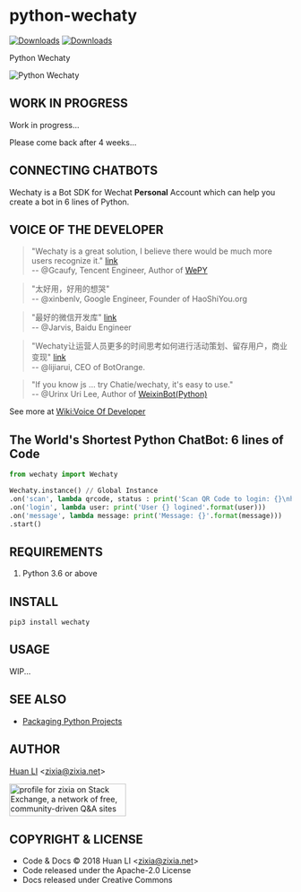 # python-wechaty

[![Downloads](https://pepy.tech/badge/wechaty)](https://pepy.tech/project/wechaty)
[![Downloads](https://pepy.tech/badge/wechaty/month)](https://pepy.tech/project/wechaty)

Python Wechaty

![Python Wechaty](https://wechaty.github.io/wechaty/images/python-wechaty.png)

## WORK IN PROGRESS

Work in progress...

Please come back after 4 weeks...

## CONNECTING CHATBOTS

Wechaty is a Bot SDK for Wechat **Personal** Account which can help you create a bot in 6 lines of Python.

## VOICE OF THE DEVELOPER

> "Wechaty is a great solution, I believe there would be much more users recognize it." [link](https://github.com/chatie/wechaty/pull/310#issuecomment-285574472)  
> -- @Gcaufy, Tencent Engineer, Author of [WePY](https://github.com/Tencent/wepy)

> "太好用，好用的想哭"  
> -- @xinbenlv, Google Engineer, Founder of HaoShiYou.org

> "最好的微信开发库" [link](http://weibo.com/3296245513/Ec4iNp9Ld?type=comment)  
> -- @Jarvis, Baidu Engineer

> "Wechaty让运营人员更多的时间思考如何进行活动策划、留存用户，商业变现" [link](http://mp.weixin.qq.com/s/dWHAj8XtiKG-1fIS5Og79g)  
> -- @lijiarui, CEO of BotOrange.

> "If you know js ... try Chatie/wechaty, it's easy to use."  
> -- @Urinx Uri Lee, Author of [WeixinBot(Python)](https://github.com/Urinx/WeixinBot)

See more at [Wiki:Voice Of Developer](https://github.com/Chatie/wechaty/wiki/Voice%20Of%20Developer)

## The World's Shortest Python ChatBot: 6 lines of Code

```python
from wechaty import Wechaty

Wechaty.instance() // Global Instance
.on('scan', lambda qrcode, status : print('Scan QR Code to login: {}\nhttps://api.qrserver.com/v1/create-qr-code/?data={}'.format(status, encodeURIComponent(qrcode))))
.on('login', lambda user: print('User {} logined'.format(user)))
.on('message', lambda message: print('Message: {}'.format(message)))
.start()
```

## REQUIREMENTS

1. Python 3.6 or above

## INSTALL

```shell
pip3 install wechaty
```

## USAGE

WIP...

## SEE ALSO

- [Packaging Python Projects](https://packaging.python.org/tutorials/packaging-projects/)

## AUTHOR

[Huan LI](http://linkedin.com/in/zixia) \<zixia@zixia.net\>

<a href="https://stackexchange.com/users/265499">
  <img src="https://stackexchange.com/users/flair/265499.png" width="208" height="58" alt="profile for zixia on Stack Exchange, a network of free, community-driven Q&amp;A sites" title="profile for zixia on Stack Exchange, a network of free, community-driven Q&amp;A sites">
</a>

## COPYRIGHT & LICENSE

* Code & Docs © 2018 Huan LI \<zixia@zixia.net\>
* Code released under the Apache-2.0 License
* Docs released under Creative Commons
